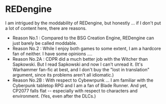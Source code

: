 # REDengine

I am intrigued by the moddability of REDengine, but honestly ...
if I don't put a lot of content here, there are reasons.

- Reason No.1 : Compared to the BSG Creation Engine, REDengine can just barely be called moddable.
- Reason No.2 : While I enjoy both games to some extent, I am a hardcore fan of neither. I have some opinions ....
- Reason No.2A : CDPR did a much better job with the Witcher than Sapkowski. But I read Sapkowski and now I can't unread it. (It's Warhammer fan-fic at best, and I don't buy the "lost in translation" argument, since its problems aren't all idiomatic.)
- Reason No.2B : With respect to Cybewrpunk ... I am familiar with the Cyberpunk tabletop RPG and I am a fan of Blade Runner. And yet, CP2077 falls flat -- especially with respect to characters and environment. (Yes, even after the DLCs.)

